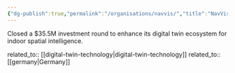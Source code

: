 ```yaml
---
{"dg-publish":true,"permalink":"/organisations/navvis/","title":"NavVis"}
---
```



Closed a $35.5M investment round to enhance its digital twin ecosystem for indoor spatial intelligence.

related_to:: [[digital-twin-technology\|digital-twin-technology]]
related_to:: [[germany\|Germany]]
